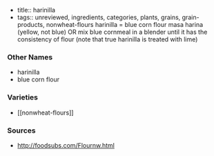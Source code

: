 - title:: harinilla
- tags:: unreviewed, ingredients, categories, plants, grains, grain-products, nonwheat-flours
harinilla = blue corn flour masa harina (yellow, not blue) OR mix blue cornmeal in a blender until it has the consistency of flour (note that true harinilla is treated with lime)

### Other Names

* harinilla
* blue corn flour

### Varieties

* [[nonwheat-flours]]

### Sources
* http://foodsubs.com/Flournw.html

